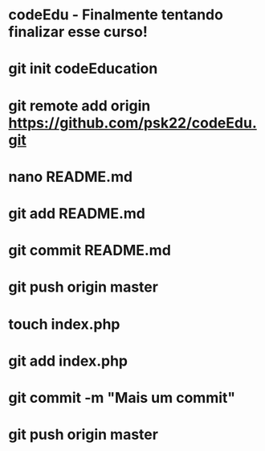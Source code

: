 # codeEdu - Finalmente tentando finalizar esse curso!
# git init codeEducation
# git remote add origin https://github.com/psk22/codeEdu.git
# nano README.md
# git add README.md
# git commit README.md
# git push origin master
# touch index.php
# git add index.php
# git commit -m "Mais um commit"
# git push origin master
